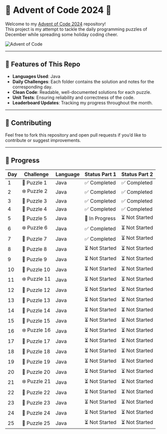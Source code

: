 # 🎄 Advent of Code 2024 🎄

Welcome to my [Advent of Code 2024](https://adventofcode.com/2024) repository!  
This project is my attempt to tackle the daily programming puzzles of December while spreading some holiday coding
cheer.

![Advent of Code](https://img.shields.io/badge/Advent%20of%20Code-2024-blue?style=for-the-badge&logo=code&logoColor=white)

---

## 🎁 Features of This Repo

- **Languages Used**: Java
- **Daily Challenges**: Each folder contains the solution and notes for the corresponding day.
- **Clean Code**: Readable, well-documented solutions for each puzzle.
- **Unit Tests**: Ensuring reliability and correctness of the code.
- **Leaderboard Updates**: Tracking my progress throughout the month.

---

## 🤝 Contributing

Feel free to fork this repository and open pull requests if you’d like to contribute or suggest improvements.

---

## 🧩 Progress

| Day | Challenge   | Language | Status Part 1 | Status Part 2  |  
|-----|-------------|----------|---------------|----------------|  
| 1   | 🎅 Puzzle 1 | Java     | ✅ Completed   | ✅ Completed    |  
| 2   | ❄️ Puzzle 2 | Java     | ✅ Completed | ✅ Completed    |  
| 3   | 🌟 Puzzle 3 | Java     | ✅ Completed |  ✅ Completed|  
| 4   | 🎁 Puzzle 4 | Java     | ✅ Completed | ✅ Completed |  
| 5   | 🎄 Puzzle 5 | Java     | 🔁 In Progress | ⏳ Not Started  |  
| 6   | ❄️ Puzzle 6 | Java     | ✅ Completed | ⏳ Not Started  |  
| 7   | 🌟 Puzzle 7 | Java     | ✅ Completed | ⏳ Not Started  |  
| 8   | 🎁 Puzzle 8 | Java     | ⏳ Not Started | ⏳ Not Started  |  
| 9   | 🎅 Puzzle 9 | Java     | ⏳ Not Started | ⏳ Not Started  |  
| 10  | 🎄 Puzzle 10| Java     | ⏳ Not Started | ⏳ Not Started  |  
| 11  | ❄️ Puzzle 11| Java     | ⏳ Not Started | ⏳ Not Started  |  
| 12  | 🌟 Puzzle 12| Java     | ⏳ Not Started | ⏳ Not Started  |  
| 13  | 🎁 Puzzle 13| Java     | ⏳ Not Started | ⏳ Not Started  |  
| 14  | 🎅 Puzzle 14| Java     | ⏳ Not Started | ⏳ Not Started  |  
| 15  | 🎄 Puzzle 15| Java     | ⏳ Not Started | ⏳ Not Started  |  
| 16  | ❄️ Puzzle 16| Java     | ⏳ Not Started | ⏳ Not Started  |  
| 17  | 🌟 Puzzle 17| Java     | ⏳ Not Started | ⏳ Not Started  |  
| 18  | 🎁 Puzzle 18| Java     | ⏳ Not Started | ⏳ Not Started  |  
| 19  | 🎅 Puzzle 19| Java     | ⏳ Not Started | ⏳ Not Started  |  
| 20  | 🎄 Puzzle 20| Java     | ⏳ Not Started | ⏳ Not Started  |  
| 21  | ❄️ Puzzle 21| Java     | ⏳ Not Started | ⏳ Not Started  |  
| 22  | 🌟 Puzzle 22| Java     | ⏳ Not Started | ⏳ Not Started  |  
| 23  | 🎁 Puzzle 23| Java     | ⏳ Not Started | ⏳ Not Started  |  
| 24  | 🎅 Puzzle 24| Java     | ⏳ Not Started | ⏳ Not Started  |  
| 25  | 🎄 Puzzle 25| Java     | ⏳ Not Started | ⏳ Not Started  |  


